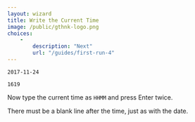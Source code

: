 ```yaml
---
layout: wizard
title: Write the Current Time
image: /public/gthnk-logo.png
choices:
    -
        description: "Next"
        url: "/guides/first-run-4"
---
```


```
2017-11-24

1619

```

Now type the current time as `HHMM` and press Enter twice.

There must be a blank line after the time, just as with the date.

